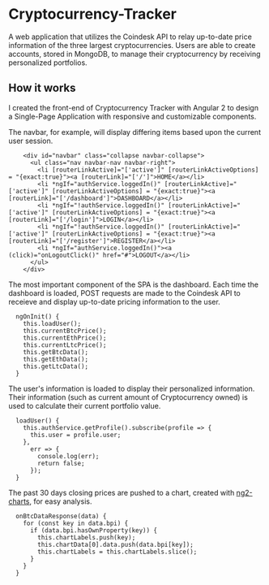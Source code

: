 # Cryptocurrency-Tracker
A web application that utilizes the Coindesk API to relay up-to-date price information of the three largest cryptocurrencies. Users are able to create accounts, stored in MongoDB, to manage their cryptocurrency by receiving personalized portfolios.

## How it works
I created the front-end of Cryptocurrency Tracker with Angular 2 to design a Single-Page Application with responsive and customizable components.

The navbar, for example, will display differing items based upon the current user session.
```
    <div id="navbar" class="collapse navbar-collapse">
      <ul class="nav navbar-nav navbar-right">
        <li [routerLinkActive]="['active']" [routerLinkActiveOptions] = "{exact:true}"><a [routerLink]="['/']">HOME</a></li>
        <li *ngIf="authService.loggedIn()" [routerLinkActive]="['active']" [routerLinkActiveOptions] = "{exact:true}"><a [routerLink]="['/dashboard']">DASHBOARD</a></li>
        <li *ngIf="!authService.loggedIn()" [routerLinkActive]="['active']" [routerLinkActiveOptions] = "{exact:true}"><a [routerLink]="['/login']">LOGIN</a></li>
        <li *ngIf="!authService.loggedIn()" [routerLinkActive]="['active']" [routerLinkActiveOptions] = "{exact:true}"><a [routerLink]="['/register']">REGISTER</a></li>
        <li *ngIf="authService.loggedIn()"><a (click)="onLogoutClick()" href="#">LOGOUT</a></li>
      </ul>
    </div>
```

The most important component of the SPA is the dashboard. Each time the dashboard is loaded, POST requests are made to the Coindesk API to receieve and display up-to-date pricing information to the user.
```
  ngOnInit() {
    this.loadUser();
    this.currentBtcPrice();
    this.currentEthPrice();
    this.currentLtcPrice();
    this.getBtcData();
    this.getEthData();
    this.getLtcData();
  }
```

The user's information is loaded to display their personalized information. Their information (such as current amount of Cryptocurrency owned) is used to calculate their current portfolio value.
```
  loadUser() {
    this.authService.getProfile().subscribe(profile => {
      this.user = profile.user;
    },
      err => {
        console.log(err);
        return false;
      });
  }
```

The past 30 days closing prices are pushed to a chart, created with [ng2-charts](https://github.com/valor-software/ng2-charts), for easy analysis.
```
  onBtcDataResponse(data) {
    for (const key in data.bpi) {
      if (data.bpi.hasOwnProperty(key)) {
        this.chartLabels.push(key);
        this.chartData[0].data.push(data.bpi[key]);
        this.chartLabels = this.chartLabels.slice();
      }
    }
  }
```
